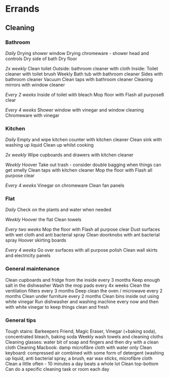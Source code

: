 # Errands 
## Cleaning
### Bathroom 
*Daily* 
Drying shower window 
Drying chromeware - shower head and controls
Dry side of bath
Dry floor 

*2x weekly* 
Clean toilet 
Outside: bathroom cleaner with cloth
Inside: Toilet cleaner with toilet brush
Weekly 
Bath tub with bathroom cleaner
Sides with bathroom cleaner
Vacuum
Clean taps with bathroom cleaner
Cleaning mirrors with window cleaner 

*Every 2 weeks* 
Inside of toilet with bleach 
Mop floor with Flash all purpose8 clear

*Every 4 weeks* 
Shower window with vinegar and window cleaning 
Chromeware with vinegar

### Kitchen 
*Daily*
Empty and wipe kitchen counter with kitchen cleaner
Clean sink with washing up liquid
Clean up whilst cooking 

*2x weekly* 
Wipe cupboards and drawers with kitchen cleaner

*Weekly*
Hoover
Take out trash - consider double bagging when things can get smelly 
Clean taps with kitchen cleaner
Mop the floor with Flash all purpose clear

*Every 4 weeks*
Vinegar on chromeware 
Clean fan panels 

### Flat 
*Daily* 
Check on the plants and water when needed 

*Weekly* 
Hoover the flat
Clean towels

*Every two weeks*
Mop the floor with Flash all purpose clear
Dust surfaces with wet cloth and anti bacterial spray 
Clean doorknobs with ant bacterial spray 
Hoover skirting boards 

*Every 4 weeks* 
Go over surfaces with all purpose polish 
Clean wall skirts and electricity panels 

### General maintenance 
Clean cupboards and fridge from the inside every 3 months 
Keep enough salt in the dishwasher 
Wash the mop pads every 4x weeks 
Clean the ventilation filters every 3 months 
Deep clean the oven / microwave every 2 months
Clean under furniture every 2 months 
Clean bins inside out using white vinegar
Run dishwasher and washing machine every now and then with white vinegar to keep things clean and fresh 

### General tips
Tough stains: Barkeepers Friend, Magic Eraser, Vinegar (+baking soda), concentrated bleach, baking soda 
Weekly wash towels and cleaning cloths 
Cleaning glasses: water bit of soap and fingers and then dry with a clean cloth
Cleaning Macbook: damp microfibre cloth with water only 
Clean keyboard: compressed air combined with some form of detergent (washing up liquid, anti bacterial spray, a brush, ear wax sticks, microfibre cloth  
Clean a little often - 10 minutes a day beats a whole lot 
Clean top-bottom 
Can do a specific cleaning task or room each day 
